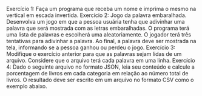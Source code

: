 Exercício 1: Faça um programa que receba um nome e imprima o mesmo na vertical em escada invertida.
Exercício 2: Jogo da palavra embaralhada. Desenvolva um jogo em que a pessoa usuária tenha que adivinhar uma palavra que será mostrada com as letras embaralhadas. O programa terá uma lista de palavras e escolherá uma aleatoriamente. O jogador terá três tentativas para adivinhar a palavra. Ao final, a palavra deve ser mostrada na tela, informando se a pessoa ganhou ou perdeu o jogo.
Exercício 3: Modifique o exercício anterior para que as palavras sejam lidas de um arquivo. Considere que o arquivo terá cada palavra em uma linha.
Exercício 4: Dado o seguinte arquivo no formato JSON, leia seu conteúdo e calcule a porcentagem de livros em cada categoria em relação ao número total de livros. O resultado deve ser escrito em um arquivo no formato CSV como o exemplo abaixo.
